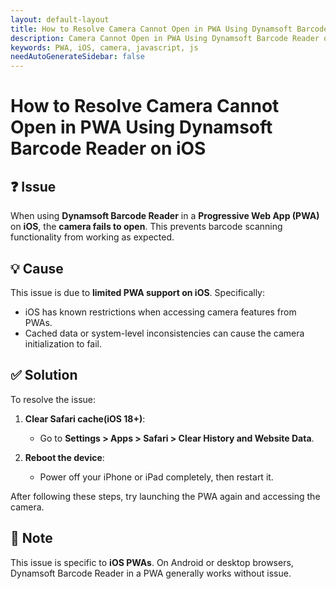 ```yaml
---
layout: default-layout
title: How to Resolve Camera Cannot Open in PWA Using Dynamsoft Barcode Reader on iOS
description: Camera Cannot Open in PWA Using Dynamsoft Barcode Reader on iOS
keywords: PWA, iOS, camera, javascript, js
needAutoGenerateSidebar: false
---
```


# How to Resolve Camera Cannot Open in PWA Using Dynamsoft Barcode Reader on iOS

## ❓ Issue

When using **Dynamsoft Barcode Reader** in a **Progressive Web App (PWA)** on **iOS**, the **camera fails to open**. This prevents barcode scanning functionality from working as expected.

## 💡 Cause

This issue is due to **limited PWA support on iOS**. Specifically:

- iOS has known restrictions when accessing camera features from PWAs.
- Cached data or system-level inconsistencies can cause the camera initialization to fail.

## ✅ Solution

To resolve the issue:

1. **Clear Safari cache(iOS 18+)**:
   - Go to **Settings > Apps > Safari > Clear History and Website Data**.

2. **Reboot the device**:
   - Power off your iPhone or iPad completely, then restart it.

After following these steps, try launching the PWA again and accessing the camera.

## 📌 Note

This issue is specific to **iOS PWAs**. On Android or desktop browsers, Dynamsoft Barcode Reader in a PWA generally works without issue.

